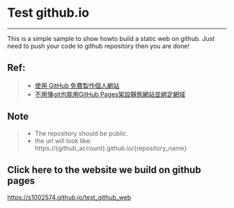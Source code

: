 # Test github.io
--- 
This is a simple sample to show howto build a static web on github. 
Just need to push your code to github repository then you are done!

## Ref:
>* [使用 GitHub 免費製作個人網站](https://gitbook.tw/chapters/github/using-github-pages.html)
>* [不用懂git也能用GitHub Pages架設靜態網站並綁定網域](https://reurl.cc/9zoeWx)

## Note
>* The repository should be public.
>* the url will look like: https://{github_account}.github.io/{repository_name}

## Click here to the website we build on github pages
https://s1002574.github.io/test_github_web
